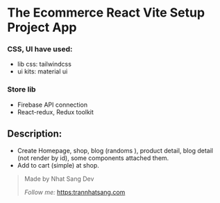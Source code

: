 # The Ecommerce React Vite Setup Project App

### CSS, UI have used:

- lib css: tailwindcss
- ui kits: material ui

### Store lib

- Firebase API connection
- React-redux, Redux toolkit

## Description:

- Create Homepage, shop, blog (randoms ), product detail, blog detail (not render by id), some components attached them.
- Add to cart (simple) at shop.

> Made by Nhat Sang Dev
> 
> *Follow me:* [https:trannhatsang.com](https://trannhatsang.com)
